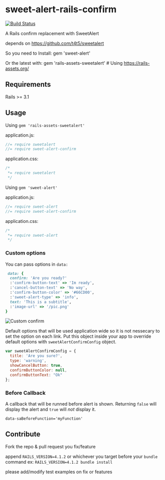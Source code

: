 sweet-alert-rails-confirm
=========================

[![Build Status](https://travis-ci.org/mois3x/sweet-alert-rails-confirm.svg?branch=master)](http://travis-ci.org/mois3x/sweet-alert-rails-confirm)


A Rails confirm replacement with SweetAlert

depends on https://github.com/t4t5/sweetalert

So you need to Install:
    gem 'sweet-alert'

Or the latest with:
    gem 'rails-assets-sweetalert' # Using https://rails-assets.org/ 

## Requirements
Rails >= 3.1

## Usage

Using ```gem 'rails-assets-sweetalert'```

application.js:

```javascript
//= require sweetalert
//= require sweet-alert-confirm
```
application.css:

```css
/*
 *= require sweetalert
 */
```

Using ```gem 'sweet-alert'```

application.js:

```javascript
//= require sweet-alert
//= require sweet-alert-confirm
```
application.css:

```css
/*
 *= require sweet-alert
 */
```

### Custom options


You can pass options in `data:`
```Ruby
 data: {
  confirm: 'Are you ready?'
  :'confirm-button-text' => 'Im ready',
  :'cancel-button-text' => 'No way',
  :'confirm-button-color' => '#66CD00',
  :'sweet-alert-type' => 'info',
  text: 'This is a subtitle',
  :'image-url' => '/pic.png'
}
```

![Custom confirm](https://cloud.githubusercontent.com/assets/5833678/4653700/14389916-54b0-11e4-9850-14ee970e9345.png)

Default options that will be used application wide so it is not nessecary to set the option on each link. Put this object inside your app to override default options with `sweetAlertConfirmConfig` object.

```Javascript
var sweetAlertConfirmConfig = {
  title: 'Are you sure?',
  type: 'warning',
  showCancelButton: true,
  confirmButtonColor: null,
  confirmButtonText: "Ok"
};
```

### Before Callback

A callback that will be runned before alert is shown. Returning `false` will display the alert and `true` will _not_ display it.

`data-saBeforeFunction='myFunction'`

## Contribute

Fork the repo & pull request you fix/feature

append `RAILS_VERSION=4.1.2` or whichever you target before your `bundle` command ex: `RAILS_VERSION=4.1.2 bundle install`

please add/modify test examples on fix or features

